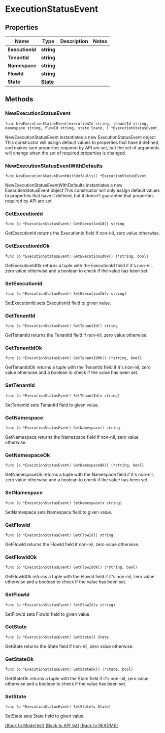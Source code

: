 # ExecutionStatusEvent

## Properties

Name | Type | Description | Notes
------------ | ------------- | ------------- | -------------
**ExecutionId** | **string** |  | 
**TenantId** | **string** |  | 
**Namespace** | **string** |  | 
**FlowId** | **string** |  | 
**State** | [**State**](State.md) |  | 

## Methods

### NewExecutionStatusEvent

`func NewExecutionStatusEvent(executionId string, tenantId string, namespace string, flowId string, state State, ) *ExecutionStatusEvent`

NewExecutionStatusEvent instantiates a new ExecutionStatusEvent object
This constructor will assign default values to properties that have it defined,
and makes sure properties required by API are set, but the set of arguments
will change when the set of required properties is changed

### NewExecutionStatusEventWithDefaults

`func NewExecutionStatusEventWithDefaults() *ExecutionStatusEvent`

NewExecutionStatusEventWithDefaults instantiates a new ExecutionStatusEvent object
This constructor will only assign default values to properties that have it defined,
but it doesn't guarantee that properties required by API are set

### GetExecutionId

`func (o *ExecutionStatusEvent) GetExecutionId() string`

GetExecutionId returns the ExecutionId field if non-nil, zero value otherwise.

### GetExecutionIdOk

`func (o *ExecutionStatusEvent) GetExecutionIdOk() (*string, bool)`

GetExecutionIdOk returns a tuple with the ExecutionId field if it's non-nil, zero value otherwise
and a boolean to check if the value has been set.

### SetExecutionId

`func (o *ExecutionStatusEvent) SetExecutionId(v string)`

SetExecutionId sets ExecutionId field to given value.


### GetTenantId

`func (o *ExecutionStatusEvent) GetTenantId() string`

GetTenantId returns the TenantId field if non-nil, zero value otherwise.

### GetTenantIdOk

`func (o *ExecutionStatusEvent) GetTenantIdOk() (*string, bool)`

GetTenantIdOk returns a tuple with the TenantId field if it's non-nil, zero value otherwise
and a boolean to check if the value has been set.

### SetTenantId

`func (o *ExecutionStatusEvent) SetTenantId(v string)`

SetTenantId sets TenantId field to given value.


### GetNamespace

`func (o *ExecutionStatusEvent) GetNamespace() string`

GetNamespace returns the Namespace field if non-nil, zero value otherwise.

### GetNamespaceOk

`func (o *ExecutionStatusEvent) GetNamespaceOk() (*string, bool)`

GetNamespaceOk returns a tuple with the Namespace field if it's non-nil, zero value otherwise
and a boolean to check if the value has been set.

### SetNamespace

`func (o *ExecutionStatusEvent) SetNamespace(v string)`

SetNamespace sets Namespace field to given value.


### GetFlowId

`func (o *ExecutionStatusEvent) GetFlowId() string`

GetFlowId returns the FlowId field if non-nil, zero value otherwise.

### GetFlowIdOk

`func (o *ExecutionStatusEvent) GetFlowIdOk() (*string, bool)`

GetFlowIdOk returns a tuple with the FlowId field if it's non-nil, zero value otherwise
and a boolean to check if the value has been set.

### SetFlowId

`func (o *ExecutionStatusEvent) SetFlowId(v string)`

SetFlowId sets FlowId field to given value.


### GetState

`func (o *ExecutionStatusEvent) GetState() State`

GetState returns the State field if non-nil, zero value otherwise.

### GetStateOk

`func (o *ExecutionStatusEvent) GetStateOk() (*State, bool)`

GetStateOk returns a tuple with the State field if it's non-nil, zero value otherwise
and a boolean to check if the value has been set.

### SetState

`func (o *ExecutionStatusEvent) SetState(v State)`

SetState sets State field to given value.



[[Back to Model list]](../README.md#documentation-for-models) [[Back to API list]](../README.md#documentation-for-api-endpoints) [[Back to README]](../README.md)


